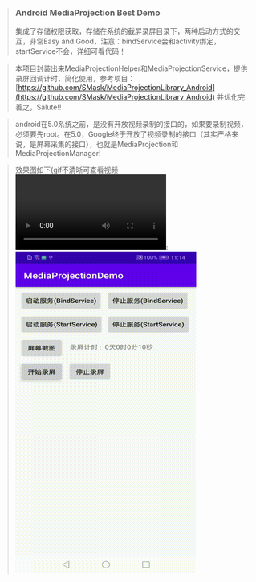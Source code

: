 > ### Android MediaProjection Best Demo
> 集成了存储权限获取，存储在系统的截屏录屏目录下，两种启动方式的交互，非常Easy and Good，注意：bindService会和activity绑定，startService不会，详细可看代码！

> 本项目封装出来MediaProjectionHelper和MediaProjectionService，提供录屏回调计时，简化使用，参考项目：[https://github.com/SMask/MediaProjectionLibrary_Android](https://github.com/SMask/MediaProjectionLibrary_Android) 并优化完善之，Salute!!

> android在5.0系统之前，是没有开放视频录制的接口的，如果要录制视频，必须要先root。在5.0，Google终于开放了视频录制的接口（其实严格来说，是屏幕采集的接口），也就是MediaProjection和MediaProjectionManager!

> 效果图如下(gif不清晰可查看视频![screenVideo.mp4](screenVideo.mp4):
> ![](screenVideo.gif)
